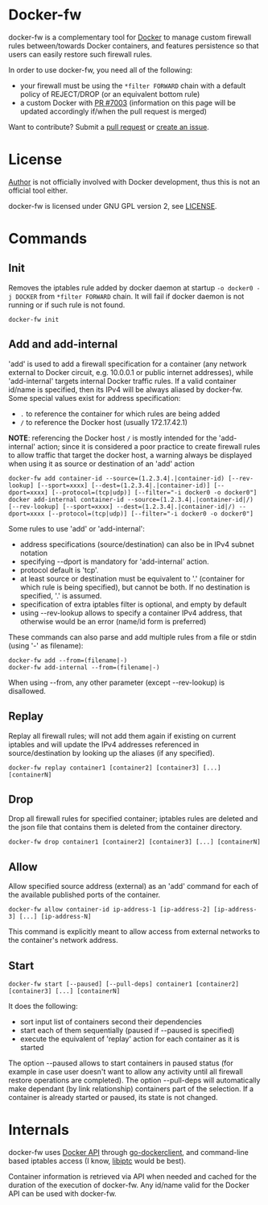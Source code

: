 Docker-fw
=========

docker-fw is a complementary tool for [Docker](https://docker.com/) to manage custom firewall rules between/towards Docker containers, and features persistence so that users can easily restore such firewall rules.

In order to use docker-fw, you need all of the following:
- your firewall must be using the ``*filter FORWARD`` chain with a default policy of REJECT/DROP (or an equivalent bottom rule)
- a custom Docker with [PR #7003](https://github.com/docker/docker/pull/7003) (information on this page will be updated accordingly if/when the pull request is merged)

Want to contribute? Submit a [pull request](https://github.com/gdm85/docker-fw/pulls) or [create an issue](https://github.com/gdm85/docker-fw/issues/new).

License
=======

[Author](https://github.com/gdm85) is not officially involved with Docker development, thus this is not an official tool either.

docker-fw is licensed under GNU GPL version 2, see [LICENSE](LICENSE).

Commands
========

Init
----

Removes the iptables rule added by docker daemon at startup `-o docker0 -j DOCKER` from ``*filter FORWARD`` chain.
It will fail if docker daemon is not running or if such rule is not found.

	docker-fw init

Add and add-internal
---

'add' is used to add a firewall specification for a container (any network external to Docker circuit, e.g. 10.0.0.1 or public internet addresses), while 'add-internal' targets internal Docker traffic rules.
If a valid container id/name is specified, then its IPv4 will be always aliased by docker-fw. Some special values exist for address specification:
- `.` to reference the container for which rules are being added
- `/` to reference the Docker host (usually 172.17.42.1)

**NOTE**: referencing the Docker host `/` is mostly intended for the 'add-internal' action; since it is considered a poor practice to create firewall rules to allow traffic that target the docker host, a warning always be displayed when using it as source or destination of an 'add' action

	docker-fw add container-id --source=(1.2.3.4|.|container-id) [--rev-lookup] [--sport=xxxx] [--dest=(1.2.3.4|.|container-id)] [--dport=xxxx] [--protocol=(tcp|udp)] [--filter="-i docker0 -o docker0"]
	docker add-internal container-id --source=(1.2.3.4|.|container-id|/) [--rev-lookup] [--sport=xxxx] --dest=(1.2.3.4|.|container-id|/) --dport=xxxx [--protocol=(tcp|udp)] [--filter="-i docker0 -o docker0"]

Some rules to use 'add' or 'add-internal':
- address specifications (source/destination) can also be in IPv4 subnet notation
- specifying --dport is mandatory for 'add-internal' action.
- protocol default is 'tcp'.
- at least source or destination must be equivalent to '.' (container for which rule is being specified), but cannot be both. If no destination is specified, '.' is assumed.
- specification of extra iptables filter is optional, and empty by default
- using --rev-lookup allows to specify a container IPv4 address, that otherwise would be an error (name/id form is preferred)

These commands can also parse and add multiple rules from a file or stdin (using '-' as filename):

	docker-fw add --from=(filename|-)
	docker-fw add-internal --from=(filename|-)

When using --from, any other parameter (except --rev-lookup) is disallowed.

Replay
------

Replay all firewall rules; will not add them again if existing on current iptables and will update the IPv4 addresses referenced in source/destination by looking up the aliases (if any specified).

	docker-fw replay container1 [container2] [container3] [...] [containerN]

Drop
----

Drop all firewall rules for specified container; iptables rules are deleted and the json file that contains them is deleted from the container directory.

	docker-fw drop container1 [container2] [container3] [...] [containerN]

Allow
-----

Allow specified source address (external) as an 'add' command for each of the available published ports of the container.

	docker-fw allow container-id ip-address-1 [ip-address-2] [ip-address-3] [...] [ip-address-N]
	
This command is explicitly meant to allow access from external networks to the container's network address.

Start
-----

	docker-fw start [--paused] [--pull-deps] container1 [container2] [container3] [...] [containerN]

It does the following:
 - sort input list of containers second their dependencies
 - start each of them sequentially (paused if --paused is specified)
 - execute the equivalent of 'replay' action for each container as it is started

The option --paused allows to start containers in paused status (for example in case user doesn't want to allow any activity until all firewall restore operations are completed).
The option --pull-deps will automatically make dependant (by link relationship) containers part of the selection.
If a container is already started or paused, its state is not changed.

Internals
=========

docker-fw uses [Docker API](https://docs.docker.com/reference/api/docker_remote_api/) through [go-dockerclient](https://github.com/fsouza/go-dockerclient), and command-line based iptables access (I know, [libiptc](http://tldp.org/HOWTO/Querying-libiptc-HOWTO/) would be best).

Container information is retrieved via API when needed and cached for the duration of the execution of docker-fw.
Any id/name valid for the Docker API can be used with docker-fw.

